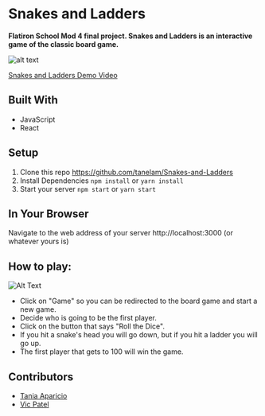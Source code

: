 # Snakes and Ladders

**Flatiron School Mod 4 final project. Snakes and Ladders is an interactive game of the classic board game.**

![alt text](https://github.com/tanelam/Snakes-and-Ladders/blob/master/screenshoot.jpg)

[Snakes and Ladders Demo Video](https://youtu.be/0Wl8rad1MsQ)

## Built With

* JavaScript 
* React

## Setup
 1. Clone this repo https://github.com/tanelam/Snakes-and-Ladders
 2. Install Dependencies `npm install` or `yarn install`
 3. Start your server `npm start` or `yarn start`
 
 ## In Your Browser
 
 Navigate to the web address of your server  http://localhost:3000 (or whatever yours is)
 
 ## How to play:
 
 ![Alt Text](https://media.giphy.com/media/dJHECxtJ3bObW0kx2y/giphy.gif)
 
 * Click on "Game" so you can be redirected to the board game and start a new game.
 * Decide who is going to be the first player.
 * Click on the button that says "Roll the Dice".
 * If you hit a snake's head you will go down, but if you hit a ladder you will go up.
 * The first player that gets to 100 will win the game.
 
 ## Contributors
 
 * [Tania Aparicio](https://github.com/tanelam)
 * [Vic Patel](https://github.com/vp932712)
